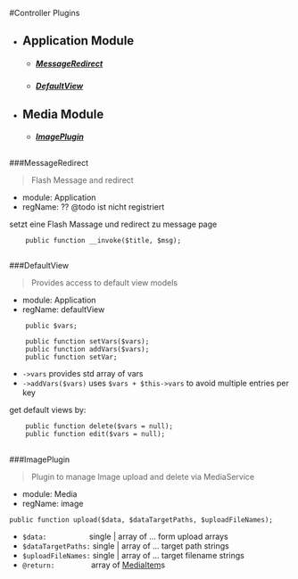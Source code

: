 #Controller Plugins
- ## Application Module
    - ##### [MessageRedirect](#MessageRedirect)
    - ##### [DefaultView](#DefaultView)
    
- ## Media Module
    - ##### [ImagePlugin](#ImagePlugin)
    
<a name="MessageRedirect"></a>
---
###MessageRedirect
>Flash Message and redirect
- module: Application
- regName: ??  @todo ist nicht registriert

setzt eine Flash Massage und redirect zu message page
```
    public function __invoke($title, $msg);
```

<a name="DefaultView"></a>
---
###DefaultView
>Provides access to default view models
- module: Application
- regName: defaultView
```
    public $vars;

    public function setVars($vars);
    public function addVars($vars);
    public function setVar;
```
- ` ->vars ` provides std array of vars  
- ` ->addVars($vars) ` uses ` $vars + $this->vars ` to avoid multiple entries per key

get default views by:
```
    public function delete($vars = null);
    public function edit($vars = null);
```
<a name="ImagePlugin"></a>
---
###ImagePlugin
>Plugin to manage Image upload and delete via MediaService   
- module: Media
- regName: image
```
public function upload($data, $dataTargetPaths, $uploadFileNames);
```
- `$data:` &ensp; &ensp; &ensp; &ensp; &ensp; &ensp;&ensp; single | array of ... form upload arrays
- `$dataTargetPaths:` single | array of ... target path strings
- `$uploadFileNames:` single | array of ... target filename strings
- ` @return: ` &ensp; &ensp; &ensp; &ensp; &ensp;&ensp;  array of [MediaItem](../../Model/_info.md)s
